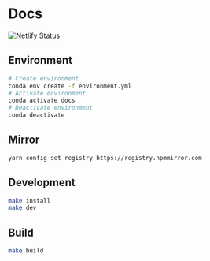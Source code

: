 # Docs

[![Netlify Status](https://api.netlify.com/api/v1/badges/a45b6fc3-6332-4835-a77c-63c8914ba1d0/deploy-status)](https://app.netlify.com/sites/stupendous-granita-0c49f0/deploys)

## Environment

```bash
# Create environment
conda env create -f environment.yml
# Activate environment
conda activate docs
# Deactivate environment
conda deactivate
```

## Mirror

```bash
yarn config set registry https://registry.npmmirror.com
```

## Development

```bash
make install
make dev
```

## Build

```bash
make build
```
